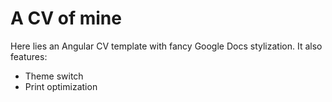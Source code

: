 # A CV of mine
Here lies an Angular CV template with fancy Google Docs stylization. It also features:
- Theme switch
- Print optimization